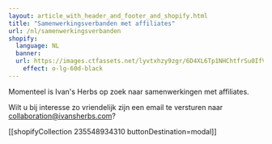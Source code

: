 ```yaml
---
layout: article_with_header_and_footer_and_shopify.html
title: "Samenwerkingsverbanden met affiliates"
url: /nl/samenwerkingsverbanden
shopify:
  language: NL
  banner:
  url: https://images.ctfassets.net/lyvtxhzy9zgr/6D4XL6Tp1NHChtfrSu0IfV/8292e1d2ef8b74ef5deefbcbfe26faf0/uitzicht-wilgenroosje.png?fm=jpg&q=50
    effect: o-lg-60d-black
---
```

Momenteel is Ivan's Herbs op zoek naar samenwerkingen met affiliates.

Wilt u bij interesse zo vriendelijk zijn een email te versturen naar collaboration@ivansherbs.com?

[[shopifyCollection 235548934310 buttonDestination=modal]]
